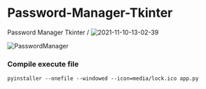 # Password-Manager-Tkinter
Password Manager Tkinter /
![2021-11-10-13-02-39](https://user-images.githubusercontent.com/53170203/141109987-d78dcc07-4de2-4a49-b66e-10374696cc5f.gif)

![PasswordManager](https://user-images.githubusercontent.com/53170203/141106790-00fb3d44-9633-471c-a49c-e826f8852036.jpg)

### Compile execute file
```
pyinstaller --onefile --windowed --icon=media/lock.ico app.py
```
